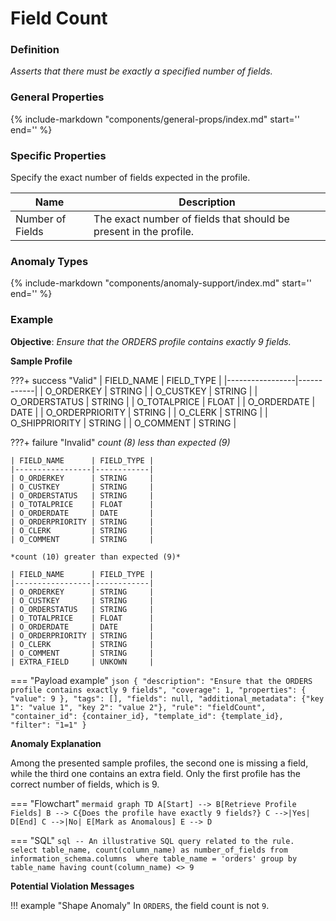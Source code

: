 # Field Count

### Definition

*Asserts that there must be exactly a specified number of fields.*

### General Properties

{% 
    include-markdown "components/general-props/index.md"
    start='<!-- none-props--start -->'
    end='<!-- none-props--end -->' 
%}

### Specific Properties

Specify the exact number of fields expected in the profile.

| Name                      | Description                                                   |
|---------------------------|---------------------------------------------------------------|
| <div class="text-primary">Number of Fields</div> | The exact number of fields that should be present in the profile. |

### Anomaly Types

{% 
    include-markdown "components/anomaly-support/index.md"
    start='<!-- shape-only--start -->'
    end='<!-- shape-only--end -->' 
%}

### Example

**Objective**: *Ensure that the ORDERS profile contains exactly 9 fields.*

**Sample Profile**

???+ success "Valid"
    | FIELD_NAME      | FIELD_TYPE |
    |-----------------|------------|
    | O_ORDERKEY      | STRING     |
    | O_CUSTKEY       | STRING     |
    | O_ORDERSTATUS   | STRING     |
    | O_TOTALPRICE    | FLOAT      |
    | O_ORDERDATE     | DATE       |
    | O_ORDERPRIORITY | STRING     |
    | O_CLERK         | STRING     |
    | O_SHIPPRIORITY  | STRING     |
    | O_COMMENT       | STRING     |

???+ failure "Invalid"
    *count (8) less than expected (9)*

    | FIELD_NAME      | FIELD_TYPE |
    |-----------------|------------|
    | O_ORDERKEY      | STRING     |
    | O_CUSTKEY       | STRING     |
    | O_ORDERSTATUS   | STRING     |
    | O_TOTALPRICE    | FLOAT      |
    | O_ORDERDATE     | DATE       |
    | O_ORDERPRIORITY | STRING     |
    | O_CLERK         | STRING     |
    | O_COMMENT       | STRING     |

    *count (10) greater than expected (9)*

    | FIELD_NAME      | FIELD_TYPE |
    |-----------------|------------|
    | O_ORDERKEY      | STRING     |
    | O_CUSTKEY       | STRING     |
    | O_ORDERSTATUS   | STRING     |
    | O_TOTALPRICE    | FLOAT      |
    | O_ORDERDATE     | DATE       |
    | O_ORDERPRIORITY | STRING     |
    | O_CLERK         | STRING     |
    | O_COMMENT       | STRING     |
    | EXTRA_FIELD     | UNKOWN     |

=== "Payload example"
    ``` json
    {
        "description": "Ensure that the ORDERS profile contains exactly 9 fields",
        "coverage": 1,
        "properties": {
            "value": 9
        },
        "tags": [],
        "fields": null,
        "additional_metadata": {"key 1": "value 1", "key 2": "value 2"},
        "rule": "fieldCount",
        "container_id": {container_id},
        "template_id": {template_id},
        "filter": "1=1"
    }
    ```

**Anomaly Explanation**

Among the presented sample profiles, the second one is missing a field, while the third one contains an extra field. Only the first profile has the correct number of fields, which is 9.

=== "Flowchart"
    ``` mermaid
    graph TD
    A[Start] --> B[Retrieve Profile Fields]
    B --> C{Does the profile have exactly 9 fields?}
    C -->|Yes| D[End]
    C -->|No| E[Mark as Anomalous]
    E --> D
    ```

=== "SQL"
    ```sql
    -- An illustrative SQL query related to the rule.
    select
        table_name, count(column_name) as number_of_fields
    from information_schema.columns 
    where table_name = 'orders'
    group by table_name
    having count(column_name) <> 9
    ```

**Potential Violation Messages**

!!! example "Shape Anomaly"
    In `ORDERS`, the field count is not `9`.

